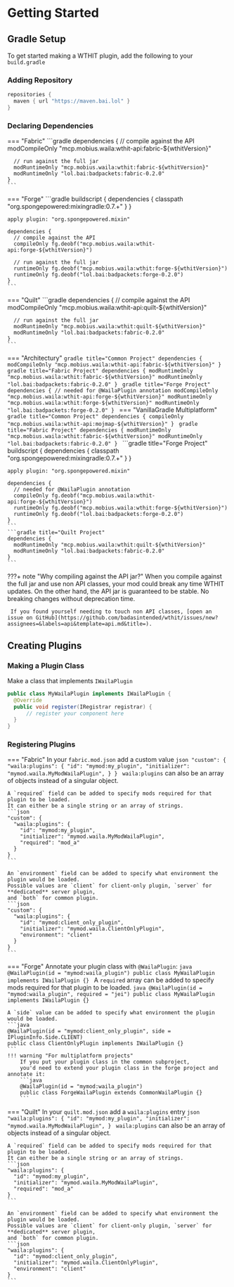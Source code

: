 # Getting Started

## Gradle Setup
To get started making a WTHIT plugin, add the following to your `build.gradle`

### Adding Repository
```groovy
repositories {
  maven { url "https://maven.bai.lol" }
}
```

### Declaring Dependencies
=== "Fabric"
    ```gradle
    dependencies {
      // compile against the API
      modCompileOnly "mcp.mobius.waila:wthit-api:fabric-${wthitVersion}"

      // run against the full jar
      modRuntimeOnly "mcp.mobius.waila:wthit:fabric-${wthitVersion}"
      modRuntimeOnly "lol.bai:badpackets:fabric-0.2.0"
    }
    ```
=== "Forge"
    ```gradle 
    buildscript {
      dependencies {
        classpath "org.spongepowered:mixingradle:0.7.+"
      }
    }

    apply plugin: "org.spongepowered.mixin"
    
    dependencies {
      // compile against the API
      compileOnly fg.deobf("mcp.mobius.waila:wthit-api:forge-${wthitVersion}")

      // run against the full jar
      runtimeOnly fg.deobf("mcp.mobius.waila:wthit:forge-${wthitVersion}")
      runtimeOnly fg.deobf("lol.bai:badpackets:forge-0.2.0")
    }
    ```
=== "Quilt"
    ```gradle
    dependencies {
      // compile against the API
      modCompileOnly "mcp.mobius.waila:wthit-api:quilt-${wthitVersion}"

      // run against the full jar
      modRuntimeOnly "mcp.mobius.waila:wthit:quilt-${wthitVersion}"
      modRuntimeOnly "lol.bai:badpackets:fabric-0.2.0"
    }
    ```
=== "Architectury"
    ```gradle title="Common Project"
    dependencies {
      modCompileOnly "mcp.mobius.waila:wthit-api:fabric-${wthitVersion}"
    }
    ```
    ```gradle title="Fabric Project"
    dependencies {
      modRuntimeOnly "mcp.mobius.waila:wthit:fabric-${wthitVersion}"
      modRuntimeOnly "lol.bai:badpackets:fabric-0.2.0"
    }
    ```
    ```gradle title="Forge Project"
    dependencies {
      // needed for @WailaPlugin annotation
      modCompileOnly "mcp.mobius.waila:wthit-api:forge-${wthitVersion}"
      modRuntimeOnly "mcp.mobius.waila:wthit:forge-${wthitVersion}"
      modRuntimeOnly "lol.bai:badpackets:forge-0.2.0"
    }
    ```
=== "VanillaGradle Multiplatform"
    ```gradle title="Common Project"
    dependencies {
      compileOnly "mcp.mobius.waila:wthit-api:mojmap-${wthitVersion}"
    }
    ```
    ```gradle title="Fabric Project"
    dependencies {
      modRuntimeOnly "mcp.mobius.waila:wthit:fabric-${wthitVersion}"
      modRuntimeOnly "lol.bai:badpackets:fabric-0.2.0"
    }
    ```
    ```gradle title="Forge Project"
    buildscript {
      dependencies {
        classpath "org.spongepowered:mixingradle:0.7.+"
      }
    }

    apply plugin: "org.spongepowered.mixin"
    
    dependencies {
      // needed for @WailaPlugin annotation
      compileOnly fg.deobf("mcp.mobius.waila:wthit-api:forge-${wthitVersion}")
      runtimeOnly fg.deobf("mcp.mobius.waila:wthit:forge-${wthitVersion}")
      runtimeOnly fg.deobf("lol.bai:badpackets:forge-0.2.0")
    }
    ```
    ```gradle title="Quilt Project"
    dependencies {
      modRuntimeOnly "mcp.mobius.waila:wthit:quilt-${wthitVersion}"
      modRuntimeOnly "lol.bai:badpackets:fabric-0.2.0"
    }
    ```

???+ note "Why compiling against the API jar?"
     When you compile against the full jar and use non API classes, your mod could break any time WTHIT updates.
     On the other hand, the API jar is guaranteed to be stable. No breaking changes without deprecation time.

     If you found yourself needing to touch non API classes, [open an issue on GitHub](https://github.com/badasintended/wthit/issues/new?assignees=&labels=api&template=api.md&title=).


## Creating Plugins

### Making a Plugin Class
Make a class that implements `IWailaPlugin`
```java
public class MyWailaPlugin implements IWailaPlugin {
  @Override
  public void register(IRegistrar registrar) {
      // register your component here
  }
}
```


### Registering Plugins
=== "Fabric"
    In your `fabric.mod.json` add a custom value
    ```json
    "custom": {
      "waila:plugins": {
        "id": "mymod:my_plugin",
        "initializer": "mymod.waila.MyModWailaPlugin",
      }
    }
    ```
    `waila:plugins` can also be an array of objects instead of a singular object.    
    
    A `required` field can be added to specify mods required for that plugin to be loaded.
    It can either be a single string or an array of strings.
    ```json
    "custom": {
      "waila:plugins": {
        "id": "mymod:my_plugin",
        "initializer": "mymod.waila.MyModWailaPlugin",
        "required": "mod_a" 
      }
    }
    ```
    
    An `environment` field can be added to specify what environment the plugin would be loaded.
    Possible values are `client` for client-only plugin, `server` for **dedicated** server plugin,
    and `both` for common plugin.
    ```json
    "custom": {
      "waila:plugins": {
        "id": "mymod:client_only_plugin",
        "initializer": "mymod.waila.ClientOnlyPlugin",
        "environment": "client"
      }
    }
    ```

=== "Forge"
    Annotate your plugin class with `@WailaPlugin`:
    ```java
    @WailaPlugin(id = "mymod:waila_plugin")
    public class MyWailaPlugin implements IWailaPlugin {}
    ```
    A `required` array can be added to specify mods required for that plugin to be loaded.
    ```java
    @WailaPlugin(id = "mymod:waila_plugin", required = "jei")
    public class MyWailaPlugin implements IWailaPlugin {}
    ```

    A `side` value can be added to specify what environment the plugin would be loaded.
    ```java
    @WailaPlugin(id = "mymod:client_only_plugin", side = IPluginInfo.Side.CLIENT)
    public class ClientOnlyPlugin implements IWailaPlugin {}
    ```
    !!! warning "For multiplatform projects"
        If you put your plugin class in the common subproject,
        you'd need to extend your plugin class in the forge project and annotate it:
        ```java
        @WailaPlugin(id = "mymod:waila_plugin")
        public class ForgeWailaPlugin extends CommonWailaPlugin {}
        ```

=== "Quilt"
    In your `quilt.mod.json` add a `waila:plugins` entry
    ```json
    "waila:plugins": {
      "id": "mymod:my_plugin",
      "initializer": "mymod.waila.MyModWailaPlugin",
    }
    ```
    `waila:plugins` can also be an array of objects instead of a singular object.    
    
    A `required` field can be added to specify mods required for that plugin to be loaded.
    It can either be a single string or an array of strings.
    ```json
    "waila:plugins": {
      "id": "mymod:my_plugin",
      "initializer": "mymod.waila.MyModWailaPlugin",
      "required": "mod_a" 
    }
    ```
    
    An `environment` field can be added to specify what environment the plugin would be loaded.
    Possible values are `client` for client-only plugin, `server` for **dedicated** server plugin,
    and `both` for common plugin.
    ```json
    "waila:plugins": {
      "id": "mymod:client_only_plugin",
      "initializer": "mymod.waila.ClientOnlyPlugin",
      "environment": "client"
    }
    ```
